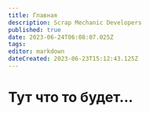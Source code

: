 ```yaml
---
title: Главная
description: Scrap Mechanic Developers
published: true
date: 2023-06-24T06:08:07.025Z
tags: 
editor: markdown
dateCreated: 2023-06-23T15:12:43.125Z
---
```


# Тут что то будет...
